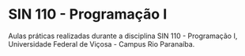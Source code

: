 # SIN 110 - Programação I
Aulas práticas realizadas durante a disciplina SIN 110 - Programação I, Universidade Federal de Viçosa - Campus Rio Paranaíba.
